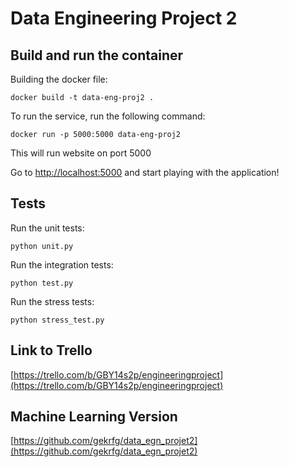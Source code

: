 # Data Engineering Project 2

## Build and run the container

Building the docker file:
```
docker build -t data-eng-proj2 .	
```

To run the service, run the following command:  
```
docker run -p 5000:5000 data-eng-proj2
```

This will run website on port 5000

Go to [http://localhost:5000](http://localhost:5000) and start playing with the application!

## Tests
Run the unit tests:
```
python unit.py
```

Run the integration tests:
```
python test.py
```

Run the stress tests:
```
python stress_test.py
```

## Link to Trello
[https://trello.com/b/GBY14s2p/engineeringproject](https://trello.com/b/GBY14s2p/engineeringproject)

## Machine Learning Version
[https://github.com/gekrfg/data_egn_projet2](https://github.com/gekrfg/data_egn_projet2)

